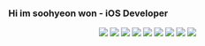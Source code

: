 <h3>Hi im soohyeon won - iOS Developer</h3>
<div align=center> 
    <img src="https://img.shields.io/badge/swift-F05138?style=flat&logo=swift&logoColor=white" />
    <img src="https://img.shields.io/badge/Fastlane-00F200?style=flat&logo=Fastlane&logoColor=white" />
    <img src="https://img.shields.io/badge/MySQL-4479A1?style=flat&logo=MySQL&logoColor=white" />
    <img src="https://img.shields.io/badge/MySQL-4479A1?style=flat&logo=MySQL&logoColor=white" />
    <img src="https://img.shields.io/badge/Java-007396?style=flat&logo=Java&logoColor=white" />
    <img src="https://img.shields.io/badge/createReactApp-#09D3AC?style=flat&logo=createReactApp&logoColor=white" />
    <img src="https://img.shields.io/badge/Spring-6DB33F?style=flat&logo=Spring&logoColor=white" />
    <img src="https://img.shields.io/badge/Git-F05032?style=flat&logo=Git&logoColor=white" />
    <img src="https://img.shields.io/badge/Docker-2496ED?style=flat&logo=Docker&logoColor=white" />
</div>
